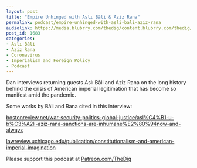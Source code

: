 ```yaml
---
layout: post
title: "Empire Unhinged with Aslı Bâli & Aziz Rana"
permalink: podcast/empire-unhinged-with-asli-bali-aziz-rana
audiolink: https://media.blubrry.com/thedig/content.blubrry.com/thedig/The_Dig-EP_260-Ba_li-Rana.mp3
post_id: 1683
categories: 
- Aslı Bâli
- Aziz Rana
- Coronavirus
- Imperialism and Foreign Policy
- Podcast
---
```


Dan interviews returning guests Aslı Bâli and Aziz Rana on the long history behind the crisis of American imperial legitimation that has become so manifest amid the pandemic.

Some works by Bâli and Rana cited in this interview:

[bostonreview.net/war-security-politics-global-justice/asl%C4%B1-u-b%C3%A2li-aziz-rana-sanctions-are-inhumane%E2%80%94now-and-always](http://bostonreview.net/war-security-politics-global-justice/asl%C4%B1-u-b%C3%A2li-aziz-rana-sanctions-are-inhumane%E2%80%94now-and-always)

[lawreview.uchicago.edu/publication/constitutionalism-and-american-imperial-imagination](http://lawreview.uchicago.edu/publication/constitutionalism-and-american-imperial-imagination)

Please support this podcast at 
[Patreon.com/TheDig](http://Patreon.com/TheDig)